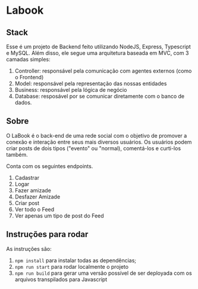 # Labook

## Stack
Esse é um projeto de Backend feito utilizando NodeJS, Express, Typescript 
e MySQL. Além disso, ele segue uma arquitetura baseada em MVC, com 3 camadas 
simples:

1. Controller: responsável pela comunicação com agentes externos 
(como o Frontend)
1. Model: responsável pela representação das nossas entidades
1. Business: responsável pela lógica de negócio
1. Database: resposável por se comunicar diretamente com o banco de dados.

## Sobre

O LaBook é o back-end de uma rede social com o objetivo de promover a conexão e interação entre seus mais diversos usuários. Os usuários podem criar posts de dois tipos ("evento" ou "normal), comentá-los e curti-los também.

Conta com os seguintes endpoints.

1. Cadastrar
2. Logar
3. Fazer amizade
4. Desfazer Amizade
5. Criar post
6. Ver todo o Feed
7. Ver apenas um tipo de post do Feed

## Instruções para rodar
As instruções são:
1. `npm install` para instalar todas as dependências;
1. `npm run start` para rodar localmente o projeto
1. `npm run build` para gerar uma versão possível de ser deployada com 
os arquivos transpilados para Javascript
